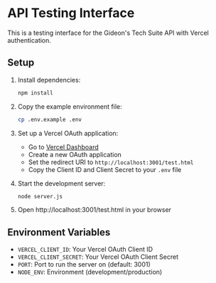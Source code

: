 # API Testing Interface

This is a testing interface for the Gideon's Tech Suite API with Vercel authentication.

## Setup

1. Install dependencies:
   ```bash
   npm install
   ```

2. Copy the example environment file:
   ```bash
   cp .env.example .env
   ```

3. Set up a Vercel OAuth application:
   - Go to [Vercel Dashboard](https://vercel.com/account/tokens)
   - Create a new OAuth application
   - Set the redirect URI to `http://localhost:3001/test.html`
   - Copy the Client ID and Client Secret to your `.env` file

4. Start the development server:
   ```bash
   node server.js
   ```

5. Open http://localhost:3001/test.html in your browser

## Environment Variables

- `VERCEL_CLIENT_ID`: Your Vercel OAuth Client ID
- `VERCEL_CLIENT_SECRET`: Your Vercel OAuth Client Secret
- `PORT`: Port to run the server on (default: 3001)
- `NODE_ENV`: Environment (development/production)
